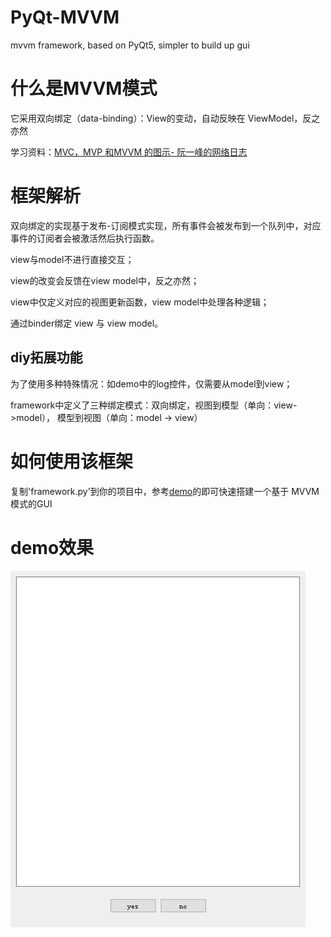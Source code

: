 # PyQt-MVVM
mvvm framework, based on PyQt5, simpler to build up gui

# 什么是MVVM模式

它采用双向绑定（data-binding）：View的变动，自动反映在 ViewModel，反之亦然

学习资料：[MVC，MVP 和MVVM 的图示- 阮一峰的网络日志](https://www.ruanyifeng.com/blog/2015/02/mvcmvp_mvvm.html)

# 框架解析

双向绑定的实现基于发布-订阅模式实现，所有事件会被发布到一个队列中，对应事件的订阅者会被激活然后执行函数。

view与model不进行直接交互；

view的改变会反馈在view model中，反之亦然；

view中仅定义对应的视图更新函数，view model中处理各种逻辑；

通过binder绑定 view 与 view model。

## diy拓展功能

为了使用多种特殊情况：如demo中的log控件，仅需要从model到view；

framework中定义了三种绑定模式：双向绑定，视图到模型（单向：view->model）， 模型到视图（单向：model -> view）

# 如何使用该框架

复制'framework.py'到你的项目中，参考[demo](https://github.com/noonbiteun/PyQt-MVVM/tree/master/demo)的即可快速搭建一个基于 MVVM 模式的GUI

# demo效果
![image](https://github.com/noonbiteun/PyQt-MVVM/blob/master/demo.gif)
